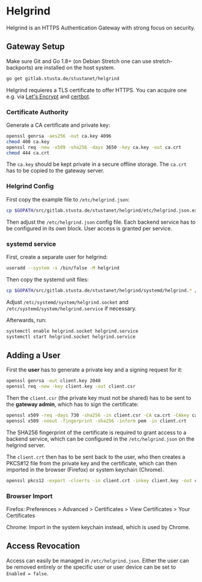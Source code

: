 # Helgrind
Helgrind is an HTTPS Authentication Gateway with strong focus on security.

## Gateway Setup

Make sure Git and Go 1.8+ (on Debian Stretch one can use stretch-backports) are installed on the host system.

```sh
go get gitlab.stusta.de/stustanet/helgrind
```

Helgrind requieres a TLS certificate to offer HTTPS. You can acquire one e.g. via [Let's Encrypt](https://letsencrypt.org/) and [certbot](https://certbot.eff.org/).

### Certificate Authority
Generate a CA certificate and private key:

```sh
openssl genrsa -aes256 -out ca.key 4096
chmod 400 ca.key
openssl req -new -x509 -sha256 -days 3650 -key ca.key -out ca.crt
chmod 444 ca.crt
```

The `ca.key` should be kept private in a secure offline storage. The `ca.crt` has to be copied to the gateway server.

### Helgrind Config
First copy the example file to `/etc/helgrind.json`:

```sh
cp $GOPATH/src/gitlab.stusta.de/stustanet/helgrind/etc/helgrind.json.example /etc/helgrind.json
```

Then adjust the `/etc/helgrind.json` config file.
Each backend service has to be configured in its own block.
User access is granted per service.

### systemd service

First, create a separate user for helgrind:

```sh
useradd --system -s /bin/false -M helgrind
```

Then copy the systemd unit files:

```sh
cp $GOPATH/src/gitlab.stusta.de/stustanet/helgrind/systemd/helgrind.* /etc/systemd/system/
```

Adjust `/etc/systemd/system/helgrind.socket` and `/etc/systemd/system/helgrind.service` if necessary.

Afterwards, run:

```sh
systemctl enable helgrind.socket helgrind.service
systemctl start helgrind.socket helgrind.service
```


## Adding a User
First the **user** has to generate a private key and a signing request for it:

```sh
openssl genrsa -out client.key 2048
openssl req -new -key client.key -out client.csr
```

Then the `client.csr` (the private key must not be shared) has to be sent to the **gateway admin**, which has to sign the certificate:

```sh
openssl x509 -req -days 730 -sha256 -in client.csr -CA ca.crt -CAkey ca.key -set_serial 1 -out client.crt
openssl x509 -noout -fingerprint -sha256 -inform pem -in client.crt
```

The SHA256 fingerprint of the certificate is required to grant access to a backend service, which can be configured in the `/etc/helgrind.json` on the helgrind server.

The `client.crt` then has to be sent back to the user, who then creates a PKCS#12 file from the private key and the certificate, which can then imported in the browser (Firefox) or system keychain (Chrome).

```sh
openssl pkcs12 -export -clcerts -in client.crt -inkey client.key -out client.p12
```

### Browser Import
Firefox: Preferences > Advanced > Certificates > View Certificates > Your Certificates

Chrome: Import in the system keychain instead, which is used by Chrome.


## Access Revocation
Access can easily be managed in `/etc/helgrind.json`. Either the user can be removed entirely or the specific user or user device can be set to `Enabled = false`.
